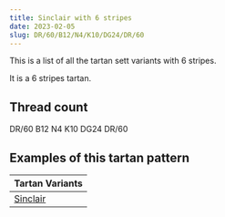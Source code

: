 ```yaml
---
title: Sinclair with 6 stripes
date: 2023-02-05
slug: DR/60/B12/N4/K10/DG24/DR/60
---
```

This is a list of all the tartan sett variants with 6 stripes.

It is a 6 stripes tartan.


## Thread count
DR/60 B12 N4 K10 DG24 DR/60

## Examples of this tartan pattern

| Tartan Variants |
|---------------|
| [Sinclair](/variants/dr/60/b12/n4/k10/dg24/dr/60-b4367ae-dg11450d-draa0000-k000000-naaaaaa)||
